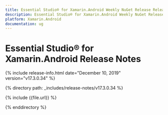 ```yaml
---
title: Essential Studio® for Xamarin.Android Weekly NuGet Release Release Notes  
description: Essential Studio® for Xamarin.Android Weekly NuGet Release Release Notes  
platform: Xamarin.Android
documentation: ug
---
```


# Essential Studio® for Xamarin.Android  Release Notes  

{% include release-info.html date="December 10, 2019"  version="v17.3.0.34" %} 


{% directory path: _includes/release-notes/v17.3.0.34 %}

{% include {{file.url}} %}

{% enddirectory %}